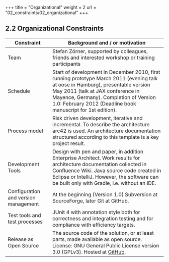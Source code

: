 +++
title = "Organizational"
weight = 2
url = "02_constraints/02_organizational"
+++

## 2.2 Organizational Constraints

|  Constraint | Background and / or motivation |
|-------------------------------|--------------------------------|
| Team   | Stefan Zörner, supported by colleagues, friends and interested workshop or training participants                       |
| Schedule | Start of development in December 2010, first running prototype March 2011 (evening talk at oose in Hamburg), presentable version May 2011 (talk at JAX conference in Mayence, Germany). Completion of Version 1.0: February 2012 (Deadline book manuscript for 1st edition). |
| Process model | Risk driven development, iterative and incremental. To describe the architecture arc42 is used. An architecture documentation structured according to this template is a key project result. |
| Development Tools | Design with pen and paper, in addition Enterprise Architect. Work results for architecture documentation collected in Confluence Wiki. Java source code created in Eclipse or IntelliJ. However, the software can be built only with Gradle, i.e. without an IDE.           |
| Configuration and version management | At the beginning (Version 1.0) Subversion at SourceForge, later Git at GitHub.           |
| Test tools and test processes | JUnit 4 with annotation style both for correctness and integration testing and for compliance with efficiency targets.           |
| Release as Open Source | The source code of the solution, or at least parts, made available as open source. License: GNU General Public License version 3.0 (GPLv3). Hosted at [GitHub](https://github.com/DokChess/).          |
